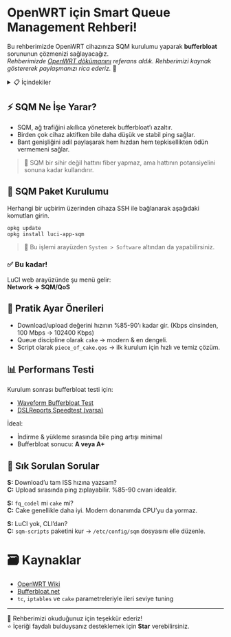 # OpenWRT için Smart Queue Management Rehberi! 
Bu rehberimizde OpenWRT cihazınıza SQM kurulumu yaparak **bufferbloat** sorununun çözmenizi sağlayacağız.  
*Rehberimizde [OpenWRT dökümanını](https://openwrt.org/docs/guide-user/network/traffic-shaping/sqm) referans aldık. Rehberimizi kaynak göstererek paylaşmanızı rica ederiz.* 🙏  


<details>
  <summary>📋 İçindekiler</summary>
  <ol>
    <li><a href="#-sqm-ne-işe-yarar">⚡ SQM Ne İşe Yarar?</a></li>
    <li><a href="#-sqm-paket-kurulumu">🚀 SQM Paket Kurulumu</a></li>
    <li><a href="#-pratik-ayar-önerileri">🧩 Pratik Ayar Önerileri</a></li>
    <li><a href="#-performans-testi">📊 Performans Testi</a></li>
    <li><a href="#-sık-sorulan-sorular">🔧 Sık Sorulan Sorular</a></li>
    <li><a href="#️-kaynaklar">🗃️ Kaynaklar</a></li>
  </ol>
</details>


## ⚡ SQM Ne İşe Yarar?

- SQM, ağ trafiğini akıllıca yöneterek bufferbloat’ı azaltır.
- Birden çok cihaz aktifken bile daha düşük ve stabil ping sağlar.  
- Bant genişliğini adil paylaşarak hem hızdan hem tepkisellikten ödün vermemeni sağlar.  

> 🔧 SQM bir sihir değil hattını fiber yapmaz, ama hattının potansiyelini sonuna kadar kullandırır.


## 🚀 SQM Paket Kurulumu

Herhangi bir uçbirim üzerinden cihaza SSH ile bağlanarak aşağıdaki komutları girin.  

```
opkg update
opkg install luci-app-sqm
```

> 📝 Bu işlemi arayüzden `System > Software` altından da yapabilirsiniz.

### ✅ Bu kadar!  
LuCI web arayüzünde şu menü gelir:  
**Network → SQM/QoS**


## 🧩 Pratik Ayar Önerileri

- Download/upload değerini hızının %85-90’ı kadar gir. (Kbps cinsinden, 100 Mbps → 102400 Kbps)
- Queue discipline olarak `cake` → modern & en dengeli.
- Script olarak `piece_of_cake.qos` → ilk kurulum için hızlı ve temiz çözüm.


## 📊 Performans Testi

Kurulum sonrası bufferbloat testi için:
- [Waveform Bufferbloat Test](https://www.waveform.com/tools/bufferbloat)
- [DSLReports Speedtest (varsa)](http://www.dslreports.com/speedtest)

İdeal:
- İndirme & yükleme sırasında bile ping artışı minimal
- Bufferbloat sonucu: **A veya A+**


## 🔧 Sık Sorulan Sorular

**S:** Download’u tam ISS hızına yazsam?  
**C:** Upload sırasında ping zıplayabilir. %85-90 cıvarı idealdir.

**S:** `fq_codel` mi `cake` mi?  
**C:** Cake genellikle daha iyi. Modern donanımda CPU’yu da yormaz.

**S:** LuCI yok, CLI’dan?  
**C:** `sqm-scripts` paketini kur → `/etc/config/sqm` dosyasını elle düzenle.


# 🗃️ Kaynaklar
  - [OpenWRT Wiki](https://openwrt.org/docs/guide-user/network/traffic-shaping/sqm)
  - [Bufferbloat.net](https://www.bufferbloat.net)
  - `tc`, `iptables` ve `cake` parametreleriyle ileri seviye tuning
   
-----------
🎀 Rehberimizi okuduğunuz için teşekkür ederiz!  
⭐ İçeriği faydalı bulduysanız desteklemek için **Star** verebilirsiniz.  


